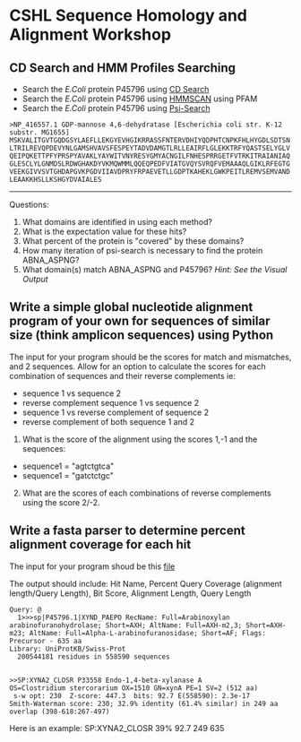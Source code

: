 # CSHL Sequence Homology and Alignment Workshop
 
## CD Search and HMM Profiles Searching

- Search the *E.Coli* protein P45796 using [CD Search](https://www.ncbi.nlm.nih.gov/Structure/cdd/wrpsb.cgi)
- Search the *E.Coli* protein P45796 using [HMMSCAN](https://www.ebi.ac.uk/Tools/hmmer/search/hmmscan) using PFAM
- Search the *E.Coli* protein P45796 using [Psi-Search](https://www.ebi.ac.uk/Tools/sss/psisearch/)

```
>NP_416557.1 GDP-mannose 4,6-dehydratase [Escherichia coli str. K-12 substr. MG1655]
MSKVALITGVTGQDGSYLAEFLLEKGYEVHGIKRRASSFNTERVDHIYQDPHTCNPKFHLHYGDLSDTSN
LTRILREVQPDEVYNLGAMSHVAVSFESPEYTADVDAMGTLRLLEAIRFLGLEKKTRFYQASTSELYGLV
QEIPQKETTPFYPRSPYAVAKLYAYWITVNYRESYGMYACNGILFNHESPRRGETFVTRKITRAIANIAQ
GLESCLYLGNMDSLRDWGHAKDYVKMQWMMLQQEQPEDFVIATGVQYSVRQFVEMAAAQLGIKLRFEGTG
VEEKGIVVSVTGHDAPGVKPGDVIIAVDPRYFRPAEVETLLGDPTKAHEKLGWKPEITLREMVSEMVAND
LEAAKKHSLLKSHGYDVAIALES
```

---
Questions:
1. What domains are identified in using each method?
2. What is the expectation value for these hits?
3. What percent of the protein is "covered" by these domains?
4. How many iteration of psi-search is necessary to find the protein ABNA_ASPNG?
5. What domain(s) match ABNA_ASPNG and P45796? *Hint: See the Visual Output*

## Write a simple global nucleotide alignment program of your own for sequences of similar size (think amplicon sequences) using Python

The input for your program should be the scores for match and mismatches, and 2 sequences. Allow for an option to calculate the scores for each combination of sequences and their reverse complements ie:  
- sequence 1 vs sequence 2
- reverse complement sequence 1 vs sequence 2
- sequence 1 vs reverse complement of sequence 2
- reverse complement of both sequence 1 and 2


1. What is the score of the alignment using the scores 1,-1 and the sequences:
- sequence1 = "agtctgtca"
- sequence1 = "gatctctgc"

2. What are the scores of each combinations of reverse complements using the score 2/-2.

## Write a fasta parser to determine percent alignment coverage for each hit

The input for your program shoud be this [file](out.txt)  

The output should include:
Hit Name, Percent Query Coverage (alignment length/Query Length), Bit Score, Alignment Length, Query Length

```
Query: @
  1>>>sp|P45796.1|XYND_PAEPO RecName: Full=Arabinoxylan arabinofuranohydrolase; Short=AXH; AltName: Full=AXH-m2,3; Short=AXH-m23; AltName: Full=Alpha-L-arabinofuranosidase; Short=AF; Flags: Precursor - 635 aa
Library: UniProtKB/Swiss-Prot
  200544181 residues in 558590 sequences


>>SP:XYNA2_CLOSR P33558 Endo-1,4-beta-xylanase A
OS=Clostridium stercorarium OX=1510 GN=xynA PE=1 SV=2 (512 aa)
 s-w opt: 230  Z-score: 447.3  bits: 92.7 E(558590): 2.3e-17
Smith-Waterman score: 230; 32.9% identity (61.4% similar) in 249 aa overlap (398-618:267-497)

```
Here is an example:
SP:XYNA2_CLOSR 39% 92.7 249 635 
